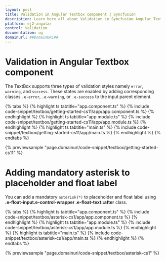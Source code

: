 ```yaml
---
layout: post
title: Validation in Angular Textbox component | Syncfusion
description: Learn here all about Validation in Syncfusion Angular Textbox component of Syncfusion Essential JS 2 and more.
platform: ej2-angular
control: Validation 
documentation: ug
domainurl: ##DomainURL##
---
```


# Validation in Angular Textbox component

The TextBox supports three types of validation styles namely `error`, `warning`, and `success`. These states are
enabled by adding corresponding classes `.e-error`, `.e-warning`, or `.e-success` to the input parent element.

{% tabs %}
{% highlight ts tabtitle="app.component.ts" %}
{% include code-snippet/textbox/getting-started-cs11/app/app.component.ts %}
{% endhighlight %}
{% highlight ts tabtitle="app.module.ts" %}
{% include code-snippet/textbox/getting-started-cs11/app/app.module.ts %}
{% endhighlight %}
{% highlight ts tabtitle="main.ts" %}
{% include code-snippet/textbox/getting-started-cs11/app/main.ts %}
{% endhighlight %}
{% endtabs %}
  
{% previewsample "page.domainurl/code-snippet/textbox/getting-started-cs11" %}

# Adding mandatory asterisk to placeholder and float label

You can add a mandatory `asterisk(*)` to placeholder and float label using <b>.e-float-input.e-control-wrapper .e-float-text::after</b> class.

{% tabs %}
{% highlight ts tabtitle="app.component.ts" %}
{% include code-snippet/textbox/asterisk-cs1/app/app.component.ts %}
{% endhighlight %}
{% highlight ts tabtitle="app.module.ts" %}
{% include code-snippet/textbox/asterisk-cs1/app/app.module.ts %}
{% endhighlight %}
{% highlight ts tabtitle="main.ts" %}
{% include code-snippet/textbox/asterisk-cs1/app/main.ts %}
{% endhighlight %}
{% endtabs %}
  
{% previewsample "page.domainurl/code-snippet/textbox/asterisk-cs1" %}
